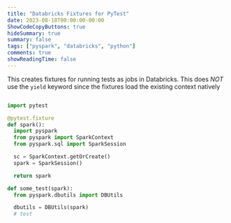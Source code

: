 ```yaml
---
title: "Databricks Fixtures for PyTest"
date: 2023-08-18T00:00:00-00:00
ShowCodeCopyButtons: true
hideSummary: true
summary: false
tags: ["pyspark", "databricks", "python"]
comments: true
showReadingTime: false
---
```


This creates fixtures for running tests as jobs in Databricks. This does *NOT* use the `yield` keyword since the fixtures load the existing context natively

```python

import pytest

@pytest.fixture
def spark():
  import pyspark
  from pyspark import SparkContext
  from pyspark.sql import SparkSession

  sc = SparkContext.getOrCreate()
  spark = SparkSession()

  return spark

def some_test(spark):
  from pyspark.dbutils import DBUtils

  dbutils = DBUtils(spark)
  # test
```